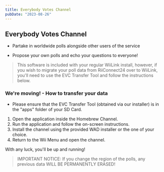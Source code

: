 ```yaml
---
title: Everybody Votes Channel
pubDate: "2023-08-26"
---
```


## Everybody Votes Channel

- Partake in worldwide polls alongside other users of the service

- Propose your own polls and echo your questions to everyone!

> This software is included with your regular WiiLink install, however, if you wish to migrate your poll data from RiiConnect24 over to WiiLink, you'll need to use the EVC Transfer Tool and follow the instructions below.

### We're moving! - How to transfer your data


* Please ensure that the EVC Transfer Tool (obtained via our installer) is in the "apps" folder of your SD Card.

1. Open the application inside the Homebrew Channel.
2. Run the application and follow the on-screen instructions.
3. Install the channel using the provided WAD installer or the one of your choice.
4. Return to the Wii Menu and open the channel.

With any luck, you'll be up and running!

> IMPORTANT NOTICE: If you change the region of the polls, any previous data WILL BE PERMANENTLY ERASED!
